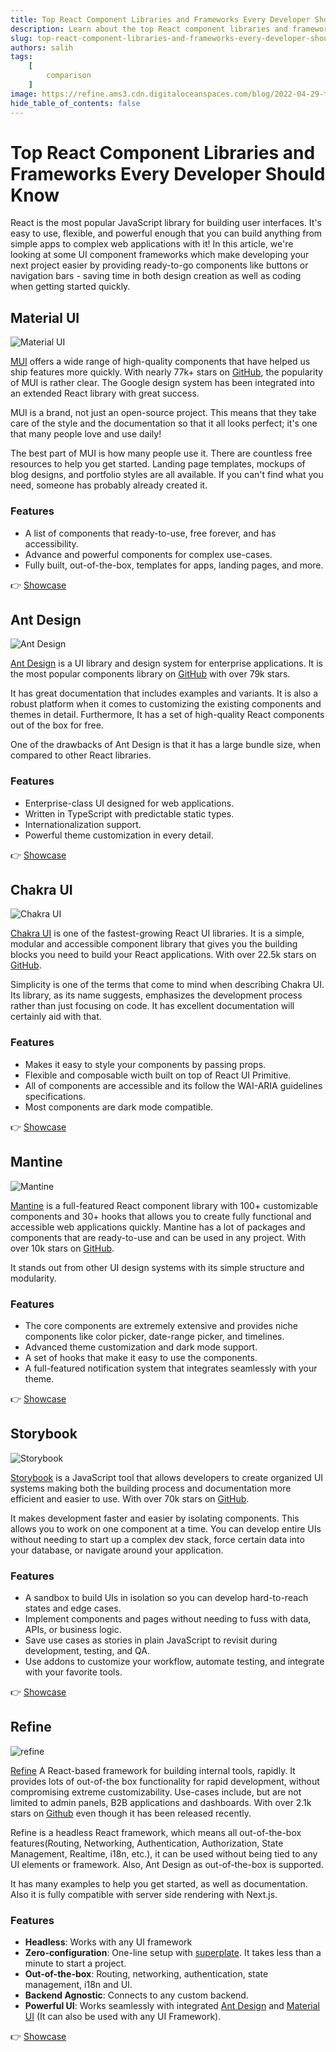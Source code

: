 ```yaml
---
title: Top React Component Libraries and Frameworks Every Developer Should Know
description: Learn about the top React component libraries and frameworks.
slug: top-react-component-libraries-and-frameworks-every-developer-should-know
authors: salih
tags:
    [
        comparison
    ]
image: https://refine.ams3.cdn.digitaloceanspaces.com/blog/2022-04-29-top-react-component-libraries-and-frameworks-every-developer-should-know/social.jpg
hide_table_of_contents: false
---
```









# Top React Component Libraries and Frameworks Every Developer Should Know

React is the most popular JavaScript library for building user interfaces. It's easy to use, flexible, and powerful enough that you can build anything from simple apps to complex web applications with it! In this article, we're looking at some UI component frameworks which make developing your next project easier by providing ready-to-go components like buttons or navigation bars - saving time in both design creation as well as coding when getting started quickly.

<!--truncate-->

## Material UI

<img src="https://refine.ams3.cdn.digitaloceanspaces.com/blog/2022-04-29-top-react-component-libraries-and-frameworks-every-developer-should-know/mui.png" alt="Material UI" />

[MUI](https://mui.com) offers a wide range of high-quality components that have helped us ship features more quickly. With nearly 77k+ stars on [GitHub](https://github.com/mui), the popularity of MUI is rather clear. The Google design system has been integrated into an extended React library with great success.

MUI is a brand, not just an open-source project. This means that they take care of the style and the documentation so that it all looks perfect; it's one that many people love and use daily!

The best part of MUI is how many people use it. There are countless free resources to help you get started. Landing page templates, mockups of blog designs, and portfolio styles are all available. If you can't find what you need, someone has probably already created it.

### Features

-   A list of components that ready-to-use, free forever, and has accessibility.
-   Advance and powerful components for complex use-cases.
-   Fully built, out-of-the-box, templates for apps, landing pages, and more.

👉 [Showcase](https://mui.com/material-ui/discover-more/showcase/)

## Ant Design

<img src="https://refine.ams3.cdn.digitaloceanspaces.com/blog/2022-04-29-top-react-component-libraries-and-frameworks-every-developer-should-know/antd.png" alt="Ant Design" />

[Ant Design](https://ant.design/) is a UI library and design system for enterprise applications. It is the most popular components library on [GitHub](https://github.com/ant-design/ant-design) with over 79k stars.

It has great documentation that includes examples and variants. It is also a robust platform when it comes to customizing the existing components and themes in detail. Furthermore, It has a set of high-quality React components out of the box for free.

One of the drawbacks of Ant Design is that it has a large bundle size, when compared to other React libraries.

### Features

-   Enterprise-class UI designed for web applications.
-   Written in TypeScript with predictable static types.
-   Internationalization support.
-   Powerful theme customization in every detail.

👉 [Showcase](https://vvbin.cn/next/)

## Chakra UI

<img src="https://refine.ams3.cdn.digitaloceanspaces.com/blog/2022-04-29-top-react-component-libraries-and-frameworks-every-developer-should-know/chakra.png" alt="Chakra UI" />

[Chakra UI](https://chakra-ui.com/) is one of the fastest-growing React UI libraries. It is a simple, modular and accessible component library that gives you the building blocks you need to build your React applications. With over 22.5k stars on [GitHub](https://github.com/chakra-ui/chakra-ui).

Simplicity is one of the terms that come to mind when describing Chakra UI. Its library, as its name suggests, emphasizes the development process rather than just focusing on code. It has excellent documentation will certainly aid with that.

### Features

-   Makes it easy to style your components by passing props.
-   Flexible and composable wicth built on top of React UI Primitive.
-   All of components are accessible and its follow the WAI-ARIA guidelines specifications.
-   Most components are dark mode compatible.

👉 [Showcase](https://chakra-ui.com/showcase)

## Mantine

<img src="https://refine.ams3.cdn.digitaloceanspaces.com/blog/2022-04-29-top-react-component-libraries-and-frameworks-every-developer-should-know/mantine.png" alt="Mantine" />

[Mantine](https://mantine.dev) is a full-featured React component library with 100+ customizable components and 30+ hooks that allows you to create fully functional and accessible web applications quickly. Mantine has a lot of packages and components that are ready-to-use and can be used in any project. With over 10k stars on [GitHub](https://github.com/mantinedev/mantine).

It stands out from other UI design systems with its simple structure and modularity.

### Features

-   The core components are extremely extensive and provides niche components like color picker, date-range picker, and timelines.
-   Advanced theme customization and dark mode support.
-   A set of hooks that make it easy to use the components.
-   A full-featured notification system that integrates seamlessly with your theme.

👉 [Showcase](https://chakra-ui.com/showcase)

## Storybook

<img src="https://refine.ams3.cdn.digitaloceanspaces.com/blog/2022-04-29-top-react-component-libraries-and-frameworks-every-developer-should-know/storybook.png" alt="Storybook" />

[Storybook](https://storybook.js.org/) is a JavaScript tool that allows developers to create organized UI systems making both the building process and documentation more efficient and easier to use. With over 70k stars on [GitHub](https://github.com/storybookjs/storybook/).

It makes development faster and easier by isolating components. This allows you to work on one component at a time. You can develop entire UIs without needing to start up a complex dev stack, force certain data into your database, or navigate around your application.

### Features

-   A sandbox to build UIs in isolation so you can develop hard-to-reach states and edge cases.
-   Implement components and pages without needing to fuss with data, APIs, or business logic.
-   Save use cases as stories in plain JavaScript to revisit during development, testing, and QA.
-   Use addons to customize your workflow, automate testing, and integrate with your favorite tools.

👉 [Showcase](https://storybook.js.org/showcase/)

## Refine

<img src="https://refine.ams3.cdn.digitaloceanspaces.com/blog/2022-04-29-top-react-component-libraries-and-frameworks-every-developer-should-know/refine.png" alt="refine" />

[Refine](https://refine.dev/) A React-based framework for building internal tools, rapidly. It provides lots of out-of-the box functionality for rapid development, without compromising extreme customizability. Use-cases include, but are not limited to admin panels, B2B applications and dashboards. With over 2.1k stars on [Github](https://github.com/refinedev/refine) even though it has been released recently.

Refine is a headless React framework, which means all out-of-the-box features(Routing, Networking, Authentication, Authorization, State Management, Realtime, i18n, etc.), it can be used without being tied to any UI elements or framework. Also, Ant Design as out-of-the-box is supported.

It has many examples to help you get started, as well as documentation. Also it is fully compatible with server side rendering with Next.js.

### Features

-   **Headless**: Works with any UI framework
-   **Zero-configuration**: One-line setup with [superplate](https://github.com/pankod/superplate). It takes less than a minute to start a project.
-   **Out-of-the-box**: Routing, networking, authentication, state management, i18n and UI.
-   **Backend Agnostic**: Connects to any custom backend.
-   **Powerful UI**: Works seamlessly with integrated [Ant Design](https://ant.design/) and [Material UI](https://mui.com/) (It can also be used with any UI Framework).

👉 [Showcase](https://refine.dev/demo/)
